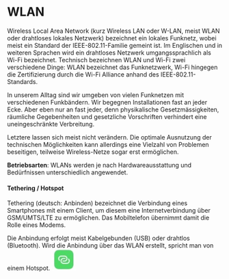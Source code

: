 # WLAN

Wireless Local Area Network (kurz Wireless LAN oder W-LAN, meist WLAN oder drahtloses lokales Netzwerk) bezeichnet ein lokales Funknetz, wobei meist ein Standard der IEEE-802.11-Familie gemeint ist. Im Englischen und in weiteren Sprachen wird ein drahtloses Netzwerk umgangssprachlich als Wi-Fi bezeichnet. Technisch bezeichnen WLAN und Wi-Fi zwei verschiedene Dinge: WLAN bezeichnet das Funknetzwerk, Wi-Fi hingegen die Zertifizierung durch die Wi-Fi Alliance anhand des IEEE-802.11-Standards.

In unserem Alltag sind wir umgeben von vielen Funknetzen mit verschiedenen Funkbändern. Wir begegnen Installationen fast an jeder Ecke. Aber eben nur an fast jeder, denn physikalische Gesetzmässigkeiten, räumliche Gegebenheiten und gesetzliche Vorschriften verhindert eine uneingeschränkte Verbreitung.

Letztere lassen sich meist nicht verändern. Die optimale Ausnutzung der technischen Möglichkeiten kann allerdings eine Vielzahl von Problemen beseitigen, teilweise Wireless-Netze sogar erst ermöglichen.

**Betriebsarten**: WLANs werden je nach Hardwareausstattung und Bedürfnissen unterschiedlich angewendet.

#### Tethering / Hotspot

Tethering (deutsch: Anbinden) bezeichnet die Verbindung eines Smartphones mit einem Client, um diesem eine Internetverbindung über GSM/UMTS/LTE zu ermöglichen. Das Mobiltelefon übernimmt damit die Rolle eines Modems.

Die Anbindung erfolgt meist Kabelgebunden (USB) oder drahtlos (Bluetooth). Wird die Anbindung über das WLAN erstellt, spricht man von einem Hotspot. ![](../../.gitbook/assets/hotspot.jpg)

